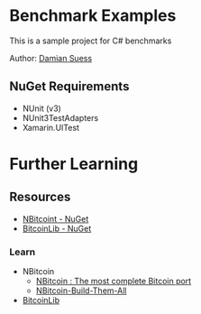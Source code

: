 # Benchmark Examples

This is a sample project for C# benchmarks

Author: [Damian Suess](https://www.linkedin.com/in/damiansuess/)

## NuGet Requirements
* NUnit (v3)
* NUnit3TestAdapters
* Xamarin.UITest


# Further Learning
## Resources
* [NBitcoint - NuGet](https://www.nuget.org/packages/NBitcoin/)
* [BitcoinLib - NuGet](https://www.nuget.org/packages/BitcoinLib/)

### Learn
* NBitcoin
  * [NBitcoin : The most complete Bitcoin port](https://www.codeproject.com/Articles/768412/NBitcoin-The-most-complete-Bitcoin-port-Part-Crypt)
  * [NBitcoin-Build-Them-All](https://www.codeproject.com/Articles/835098/NBitcoin-Build-Them-All#simple)
* [BitcoinLib](https://github.com/cryptean/bitcoinlib)
